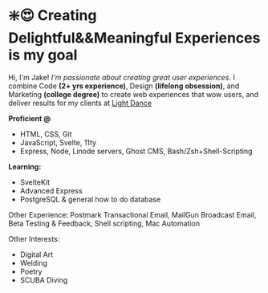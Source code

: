 # ❇️😍 Creating Delightful&&Meaningful Experiences is my goal

Hi, I'm Jake! *I'm passionate about creating great user experiences*. I combine Code **(2+ yrs experience)**, Design **(lifelong obsession)**, and Marketing **(college degree)** to create web experiences that wow users, and deliver results for my clients at [Light Dance](https://www.lightdance.design)

**Proficient @**
- HTML, CSS, Git
- JavaScript, Svelte, 11ty
- Express, Node, Linode servers, Ghost CMS, Bash/Zsh+Shell-Scripting

**Learning:**
- SvelteKit
- Advanced Express
- PostgreSQL & general how to do database

Other Experience: Postmark Transactional Email, MailGun Broadcast Email, Beta Testing & Feedback, Shell scripting, Mac Automation

Other Interests:
- Digital Art
- Welding
- Poetry
- SCUBA Diving